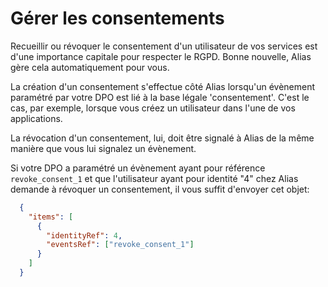# Gérer les consentements

Recueillir ou révoquer le consentement d'un utilisateur de vos services est d'une importance capitale pour respecter le RGPD. Bonne nouvelle, Alias gère cela automatiquement pour vous.

La création d'un consentement s'effectue côté Alias lorsqu'un évènement paramétré par votre DPO est lié à la base légale 'consentement'. C'est le cas, par exemple, lorsque vous créez un utilisateur dans l'une de vos applications.

La révocation d'un consentement, lui, doit être signalé à Alias de la même manière que vous lui signalez un évènement.

Si votre DPO a paramétré un évènement ayant pour référence ```revoke_consent_1``` et que l'utilisateur ayant pour identité "4" chez Alias demande à révoquer un consentement, il vous suffit d'envoyer cet objet:

```json
  {
    "items": [
      {
        "identityRef": 4,
        "eventsRef": ["revoke_consent_1"]
      }
    ]
  }
```
